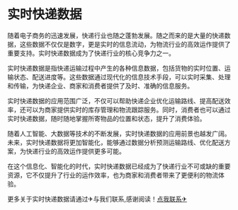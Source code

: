 # 实时快递数据

随着电子商务的迅速发展，快递行业也随之蓬勃发展。随之而来的是大量的快递数据，这些数据不仅仅是数字，更是实时的信息流动，为物流行业的高效运作提供了重要支持。实时快递数据成为了快递行业的核心竞争力之一。

实时快递数据是指快递运输过程中产生的各种信息数据，包括货物的实时位置、运输状态、配送进度等。这些数据通过现代化的信息技术手段，可以实时采集、处理和传输，为快递企业、商家和消费者提供了及时、准确的信息服务。

实时快递数据的应用范围广泛，不仅可以帮助快递企业优化运输路线、提高配送效率，还可以为商家提供实时的库存管理和物流跟踪服务。同时，消费者也可以通过实时快递数据，随时随地掌握所寄物品的位置和状态，提升了消费体验。

随着人工智能、大数据等技术的不断发展，实时快递数据的应用前景也越发广阔。未来，实时快递数据将更加智能化，能够通过数据分析预测运输路线、优化配送方案，为快递行业的高效运作提供更多可能。

在这个信息化、智能化的时代，实时快递数据已经成为了快递行业不可或缺的重要资源，它不仅提升了行业的运作效率，也为商家和消费者带来了更便利的物流体验。

更多关于实时快递数据请通过✈与我们联系,感谢阅读！[点我联系✈](https://my.k02.cc)